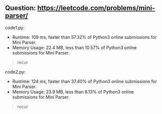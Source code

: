 ## Question: https://leetcode.com/problems/mini-parser/

code1.py:
* Runtime: 109 ms, faster than 57.32% of Python3 online submissions for Mini Parser.
* Memory Usage: 22.4 MB, less than 10.57% of Python3 online submissions for Mini Parser.
> recur

code2.py:
* Runtime: 124 ms, faster than 37.40% of Python3 online submissions for Mini Parser.
* Memory Usage: 23.9 MB, less than 8.13% of Python3 online submissions for Mini Parser.
> recur